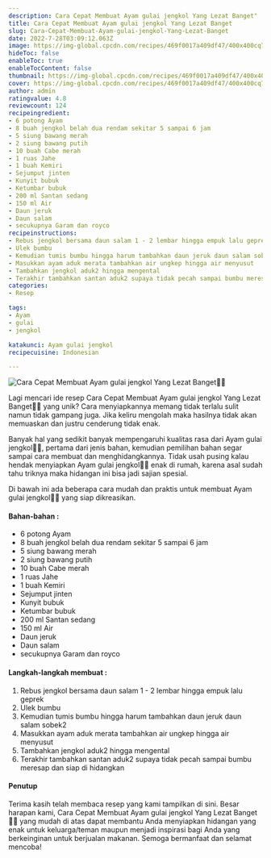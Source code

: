```yaml
---
description: Cara Cepat Membuat Ayam gulai jengkol Yang Lezat Banget"
title: Cara Cepat Membuat Ayam gulai jengkol Yang Lezat Banget
slug: Cara-Cepat-Membuat-Ayam-gulai-jengkol-Yang-Lezat-Banget
date: 2022-7-28T03:09:12.063Z
image: https://img-global.cpcdn.com/recipes/469f0017a409df47/400x400cq70/photo.jpg
hideToc: false
enableToc: true
enableTocContent: false
thumbnail: https://img-global.cpcdn.com/recipes/469f0017a409df47/400x400cq70/photo.jpg
cover: https://img-global.cpcdn.com/recipes/469f0017a409df47/400x400cq70/photo.jpg
author: admin
ratingvalue: 4.8
reviewcount: 124
recipeingredient:
- 6 potong Ayam
- 8 buah jengkol belah dua rendam sekitar 5 sampai 6 jam
- 5 siung bawang merah
- 2 siung bawang putih
- 10 buah Cabe merah
- 1 ruas Jahe
- 1 buah Kemiri
- Sejumput jinten
- Kunyit bubuk
- Ketumbar bubuk
- 200 ml Santan sedang
- 150 ml Air
- Daun jeruk
- Daun salam
- secukupnya Garam dan royco
recipeinstructions:
- Rebus jengkol bersama daun salam 1 - 2 lembar hingga empuk lalu geprek
- Ulek bumbu
- Kemudian tumis bumbu hingga harum tambahkan daun jeruk daun salam sobek2
- Masukkan ayam aduk merata tambahkan air ungkep hingga air menyusut
- Tambahkan jengkol aduk2 hingga mengental
- Terakhir tambahkan santan aduk2 supaya tidak pecah sampai bumbu meresap dan siap di hidangkan
categories:
- Resep

tags:
- Ayam
- gulai
- jengkol

katakunci: Ayam gulai jengkol
recipecuisine: Indonesian

---
```


![Cara Cepat Membuat Ayam gulai jengkol Yang Lezat Banget👩‍🍳](https://img-global.cpcdn.com/recipes/469f0017a409df47/400x400cq70/photo.jpg)

Lagi mencari ide resep Cara Cepat Membuat Ayam gulai jengkol Yang Lezat Banget👩‍🍳 yang unik? Cara menyiapkannya memang tidak terlalu sulit namun tidak gampang juga. Jika keliru mengolah maka hasilnya tidak akan memuaskan dan justru cenderung tidak enak.

Banyak hal yang sedikit banyak mempengaruhi kualitas rasa dari Ayam gulai jengkol👩‍🍳, pertama dari jenis bahan, kemudian pemilihan bahan segar sampai cara membuat dan menghidangkannya. Tidak usah pusing kalau hendak menyiapkan Ayam gulai jengkol👩‍🍳 enak di rumah, karena asal sudah tahu triknya maka hidangan ini bisa jadi sajian spesial.

Di bawah ini ada beberapa cara mudah dan praktis untuk membuat Ayam gulai jengkol👩‍🍳 yang siap dikreasikan.

<!--inarticleads1-->

#### Bahan-bahan :

- 6 potong Ayam
- 8 buah jengkol belah dua rendam sekitar 5 sampai 6 jam
- 5 siung bawang merah
- 2 siung bawang putih
- 10 buah Cabe merah
- 1 ruas Jahe
- 1 buah Kemiri
- Sejumput jinten
- Kunyit bubuk
- Ketumbar bubuk
- 200 ml Santan sedang
- 150 ml Air
- Daun jeruk
- Daun salam
- secukupnya Garam dan royco

<!--inarticleads2-->

#### Langkah-langkah membuat :

1. Rebus jengkol bersama daun salam 1 - 2 lembar hingga empuk lalu geprek
1. Ulek bumbu
1. Kemudian tumis bumbu hingga harum tambahkan daun jeruk daun salam sobek2
1. Masukkan ayam aduk merata tambahkan air ungkep hingga air menyusut
1. Tambahkan jengkol aduk2 hingga mengental
1. Terakhir tambahkan santan aduk2 supaya tidak pecah sampai bumbu meresap dan siap di hidangkan

#### Penutup

Terima kasih telah membaca resep yang kami tampilkan di sini. Besar harapan kami, Cara Cepat Membuat Ayam gulai jengkol Yang Lezat Banget👩‍🍳 yang mudah di atas dapat membantu Anda menyiapkan hidangan yang enak untuk keluarga/teman maupun menjadi inspirasi bagi Anda yang berkeinginan untuk berjualan makanan. Semoga bermanfaat dan selamat mencoba!